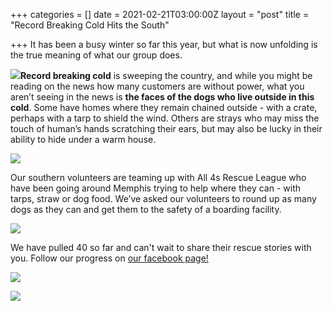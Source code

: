 +++
categories = []
date = 2021-02-21T03:00:00Z
layout = "post"
title = "Record Breaking Cold Hits the South"

+++
It has been a busy winter so far this year, but what is now unfolding is the true meaning of what our group does.

![](/img/articles/winter-cold-1.png)**Record breaking cold** is sweeping the country, and while you might be reading on the news how many customers are without power, what you aren’t seeing in the news is **the faces of the dogs who live outside in this cold**. Some have homes where they remain chained outside - with a crate, perhaps with a tarp to shield the wind. Others are strays who may miss the touch of human’s hands scratching their ears, but may also be lucky in their ability to hide under a warm house.

![](/img/articles/winter-cold-3.png)

Our southern volunteers are teaming up with All 4s Rescue League who have been going around Memphis trying to help where they can - with tarps, straw or dog food. We’ve asked our volunteers to round up as many dogs as they can and get them to the safety of a boarding facility. 

![](/img/articles/winter-cold-2.png)

We have pulled 40 so far and can't wait to share their rescue stories with you. Follow our progress on [our facebook page! ]()

![](/img/articles/winter-cold-5.png)

![](/img/articles/winter-cold-4.png)